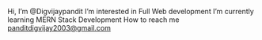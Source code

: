 Hi, I’m @Digvijaypandit
I’m interested in Full Web development 
I’m currently learning MERN Stack Development 
How to reach me panditdigvijay2003@gmail.com
